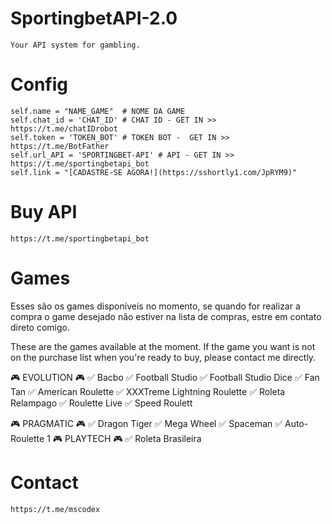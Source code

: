 # SportingbetAPI-2.0
    Your API system for gambling.

# Config
    self.name = "NAME_GAME"  # NOME DA GAME
    self.chat_id = 'CHAT_ID' # CHAT ID - GET IN >> https://t.me/chatIDrobot
    self.token = 'TOKEN_BOT' # TOKEN BOT -  GET IN >> https://t.me/BotFather
    self.url_API = 'SPORTINGBET-API' # API - GET IN >> https://t.me/sportingbetapi_bot
    self.link = "[CADASTRE-SE AGORA!](https://sshortly1.com/JpRYM9)"

# Buy API
    https://t.me/sportingbetapi_bot


# Games

Esses são os games disponíveis no momento, se quando for realizar a compra o game desejado não estiver na lista de compras, estre em contato direto comigo.

These are the games available at the moment. If the game you want is not on the purchase list when you're ready to buy, please contact me directly.


🎮   EVOLUTION  🎮
✅ Bacbo
✅ Football Studio
✅ Football Studio Dice
✅ Fan Tan
✅ American Roulette
✅ XXXTreme Lightning Roulette
✅ Roleta Relampago
✅ Roulette Live
✅ Speed Roulett

🎮   PRAGMATIC   🎮
✅ Dragon Tiger
✅ Mega Wheel
✅ Spaceman
✅ Auto-Roulette 1
🎮   PLAYTECH   🎮
✅ Roleta Brasileira


# Contact
    https://t.me/mscodex
